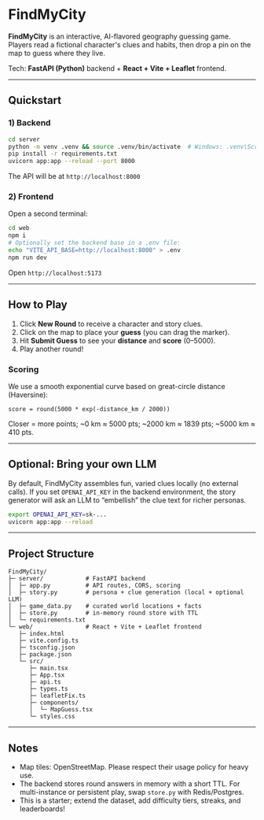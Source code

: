 # FindMyCity
**FindMyCity** is an interactive, AI-flavored geography guessing game. Players read a fictional character's clues and habits, then drop a pin on the map to guess where they live. 

Tech: **FastAPI (Python)** backend + **React + Vite + Leaflet** frontend.

---

## Quickstart

### 1) Backend
```bash
cd server
python -m venv .venv && source .venv/bin/activate  # Windows: .venv\Scripts\activate
pip install -r requirements.txt
uvicorn app:app --reload --port 8000
```
The API will be at `http://localhost:8000`

### 2) Frontend
Open a second terminal:
```bash
cd web
npm i
# Optionally set the backend base in a .env file:
echo "VITE_API_BASE=http://localhost:8000" > .env
npm run dev
```
Open `http://localhost:5173`

---

## How to Play
1. Click **New Round** to receive a character and story clues.
2. Click on the map to place your **guess** (you can drag the marker).
3. Hit **Submit Guess** to see your **distance** and **score** (0–5000).
4. Play another round!

### Scoring
We use a smooth exponential curve based on great-circle distance (Haversine):
```
score = round(5000 * exp(-distance_km / 2000))
```
Closer = more points; ~0 km ≈ 5000 pts; ~2000 km ≈ 1839 pts; ~5000 km ≈ 410 pts.

---

## Optional: Bring your own LLM
By default, FindMyCity assembles fun, varied clues locally (no external calls).
If you set `OPENAI_API_KEY` in the backend environment, the story generator will ask an LLM to “embellish” the clue text for richer personas.

```bash
export OPENAI_API_KEY=sk-...
uvicorn app:app --reload
```

---

## Project Structure
```
FindMyCity/
├─ server/            # FastAPI backend
│  ├─ app.py          # API routes, CORS, scoring
│  ├─ story.py        # persona + clue generation (local + optional LLM)
│  ├─ game_data.py    # curated world locations + facts
│  ├─ store.py        # in-memory round store with TTL
│  └─ requirements.txt
└─ web/               # React + Vite + Leaflet frontend
   ├─ index.html
   ├─ vite.config.ts
   ├─ tsconfig.json
   ├─ package.json
   └─ src/
      ├─ main.tsx
      ├─ App.tsx
      ├─ api.ts
      ├─ types.ts
      ├─ leafletFix.ts
      ├─ components/
      │  └─ MapGuess.tsx
      └─ styles.css
```

---

## Notes
- Map tiles: OpenStreetMap. Please respect their usage policy for heavy use.
- The backend stores round answers in memory with a short TTL. For multi-instance or persistent play, swap `store.py` with Redis/Postgres.
- This is a starter; extend the dataset, add difficulty tiers, streaks, and leaderboards!